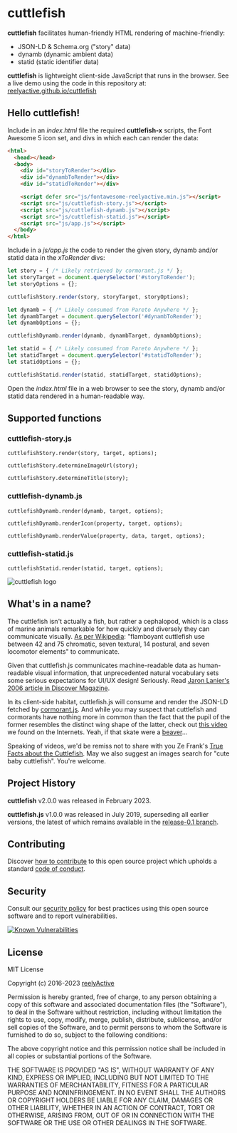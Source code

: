 cuttlefish
==========

__cuttlefish__ facilitates human-friendly HTML rendering of machine-friendly:
- JSON-LD & Schema.org ("story" data)
- dynamb (dynamic ambient data)
- statid (static identifier data)

__cuttlefish__ is lightweight client-side JavaScript that runs in the browser.  See a live demo using the code in this repository at: [reelyactive.github.io/cuttlefish](https://reelyactive.github.io/cuttlefish)


Hello cuttlefish!
-----------------

Include in an _index.html_ file the required __cuttlefish-x__ scripts, the Font Awesome 5 icon set, and divs in which each can render the data:

```html
<html>
  <head></head>
  <body>
    <div id="storyToRender"></div>
    <div id="dynambToRender"></div>
    <div id="statidToRender"></div>

    <script defer src="js/fontawesome-reelyactive.min.js"></script>
    <script src="js/cuttlefish-story.js"></script>
    <script src="js/cuttlefish-dynamb.js"></script>
    <script src="js/cuttlefish-statid.js"></script>
    <script src="js/app.js"></script>
  </body>
</html>
```

Include in a _js/app.js_ the code to render the given story, dynamb and/or statid data in the _xToRender_ divs:

```javascript
let story = { /* Likely retrieved by cormorant.js */ };
let storyTarget = document.querySelector('#storyToRender');
let storyOptions = {};

cuttlefishStory.render(story, storyTarget, storyOptions);

let dynamb = { /* Likely consumed from Pareto Anywhere */ };
let dynambTarget = document.querySelector('#dynambToRender');
let dynambOptions = {};

cuttlefishDynamb.render(dynamb, dynambTarget, dynambOptions);

let statid = { /* Likely consumed from Pareto Anywhere */ };
let statidTarget = document.querySelector('#statidToRender');
let statidOptions = {};

cuttlefishStatid.render(statid, statidTarget, statidOptions);
```

Open the _index.html_ file in a web browser to see the story, dynamb and/or statid data rendered in a human-readable way.


Supported functions
-------------------

### cuttlefish-story.js

`cuttlefishStory.render(story, target, options);`

`cuttlefishStory.determineImageUrl(story);`

`cuttlefishStory.determineTitle(story);`

### cuttlefish-dynamb.js

`cuttlefishDynamb.render(dynamb, target, options);`

`cuttlefishDynamb.renderIcon(property, target, options);`

`cuttlefishDynamb.renderValue(property, data, target, options);`

### cuttlefish-statid.js

`cuttlefishStatid.render(statid, target, options);`


![cuttlefish logo](https://reelyactive.github.io/cuttlefish/images/cuttlefish-bubble.png)


What's in a name?
-----------------

The cuttlefish isn't actually a fish, but rather a cephalopod, which is a class of marine animals remarkable for how quickly and diversely they can communicate visually.  [As per Wikipedia](https://en.wikipedia.org/wiki/Cuttlefish#Communication): "flamboyant cuttlefish use between 42 and 75 chromatic, seven textural, 14 postural, and seven locomotor elements" to communicate.

Given that cuttlefish.js communicates machine-readable data as human-readable visual information, that unprecedented natural vocabulary sets some serious expectations for UI/UX design!  Seriously.  Read [Jaron Lanier's 2006 article in Discover Magazine](http://discovermagazine.com/2006/apr/cephalopod-morphing/).

In its client-side habitat, cuttlefish.js will consume and render the JSON-LD fetched by [cormorant.js](https://github.com/reelyactive/cormorant).  And while you may suspect that cuttlefish and cormorants have nothing more in common than the fact that the pupil of the former resembles the distinct wing shape of the latter, check out [this video](https://youtu.be/OQq__WdJBMw?t=2m40s) we found on the Internets.  Yeah, if that skate were a [beaver](https://github.com/reelyactive/beaver)...

Speaking of videos, we'd be remiss not to share with you Ze Frank's [True Facts about the Cuttlefish](https://youtu.be/GDwOi7HpHtQ).  May we also suggest an images search for "cute baby cuttlefish".  You're welcome.


Project History
---------------

__cuttlefish__ v2.0.0 was released in February 2023.

__cuttlefish.js__ v1.0.0 was released in July 2019, superseding all earlier versions, the latest of which remains available in the [release-0.1 branch](https://github.com/reelyactive/cuttlefish/tree/release-0.1).


Contributing
------------

Discover [how to contribute](CONTRIBUTING.md) to this open source project which upholds a standard [code of conduct](CODE_OF_CONDUCT.md).


Security
--------

Consult our [security policy](SECURITY.md) for best practices using this open source software and to report vulnerabilities.

[![Known Vulnerabilities](https://snyk.io/test/github/reelyactive/cuttlefish/badge.svg)](https://snyk.io/test/github/reelyactive/cuttlefish)


License
-------

MIT License

Copyright (c) 2016-2023 [reelyActive](https://www.reelyactive.com)

Permission is hereby granted, free of charge, to any person obtaining a copy of this software and associated documentation files (the "Software"), to deal in the Software without restriction, including without limitation the rights to use, copy, modify, merge, publish, distribute, sublicense, and/or sell copies of the Software, and to permit persons to whom the Software is furnished to do so, subject to the following conditions:

The above copyright notice and this permission notice shall be included in all copies or substantial portions of the Software.

THE SOFTWARE IS PROVIDED "AS IS", WITHOUT WARRANTY OF ANY KIND, EXPRESS OR
IMPLIED, INCLUDING BUT NOT LIMITED TO THE WARRANTIES OF MERCHANTABILITY,
FITNESS FOR A PARTICULAR PURPOSE AND NONINFRINGEMENT. IN NO EVENT SHALL THE
AUTHORS OR COPYRIGHT HOLDERS BE LIABLE FOR ANY CLAIM, DAMAGES OR OTHER
LIABILITY, WHETHER IN AN ACTION OF CONTRACT, TORT OR OTHERWISE, ARISING FROM,
OUT OF OR IN CONNECTION WITH THE SOFTWARE OR THE USE OR OTHER DEALINGS IN
THE SOFTWARE.
